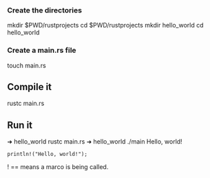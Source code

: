 ### Create the directories
mkdir $PWD/rustprojects
cd $PWD/rustprojects
mkdir hello_world
cd hello_world

### Create a main.rs file
touch main.rs

## Compile it
rustc main.rs

## Run it
➜  hello_world rustc main.rs
➜  hello_world ./main
Hello, world!

    println!("Hello, world!");
! == means a marco is being called.